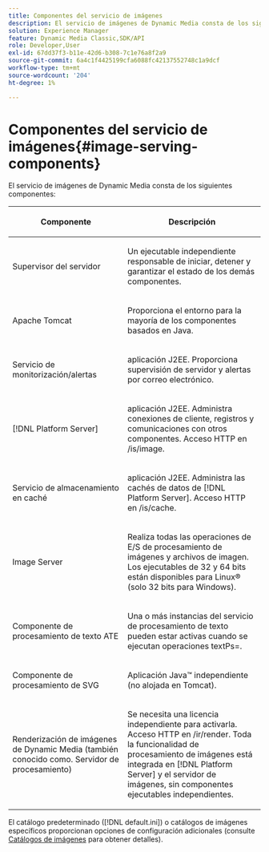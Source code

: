 ```yaml
---
title: Componentes del servicio de imágenes
description: El servicio de imágenes de Dynamic Media consta de los siguientes componentes.
solution: Experience Manager
feature: Dynamic Media Classic,SDK/API
role: Developer,User
exl-id: 67dd37f3-b11e-42d6-b308-7c1e76a8f2a9
source-git-commit: 6a4c1f4425199cfa6088fc42137552748c1a9dcf
workflow-type: tm+mt
source-wordcount: '204'
ht-degree: 1%

---
```


# Componentes del servicio de imágenes{#image-serving-components}

El servicio de imágenes de Dynamic Media consta de los siguientes componentes:

<table id="table_534AF33FE5C4453EACAE0DF35E8E3B63"> 
 <thead> 
  <tr> 
   <th colname="col1" class="entry"> <p>Componente </p> </th> 
   <th colname="col2" class="entry"> <p>Descripción </p> </th> 
  </tr>
 </thead>
 <tbody> 
  <tr> 
   <td colname="col1"> <p>Supervisor del servidor </p> </td> 
   <td colname="col2"> <p>Un ejecutable independiente responsable de iniciar, detener y garantizar el estado de los demás componentes. </p> </td> 
  </tr> 
  <tr> 
   <td colname="col1"> <p>Apache Tomcat </p> </td> 
   <td colname="col2"> <p>Proporciona el entorno para la mayoría de los componentes basados en Java. </p> </td> 
  </tr> 
  <tr> 
   <td colname="col1"> <p>Servicio de monitorización/alertas </p> </td> 
   <td colname="col2"> <p>aplicación J2EE. Proporciona supervisión de servidor y alertas por correo electrónico. </p> </td> 
  </tr> 
  <tr> 
   <td colname="col1"> <p>[!DNL Platform Server] </p> </td> 
   <td colname="col2"> <p>aplicación J2EE. Administra conexiones de cliente, registros y comunicaciones con otros componentes. Acceso HTTP en <span class="filepath"> /is/image</span>. </p> </td> 
  </tr> 
  <tr> 
   <td colname="col1"> <p>Servicio de almacenamiento en caché </p> </td> 
   <td colname="col2"> <p>aplicación J2EE. Administra las cachés de datos de [!DNL Platform Server]. Acceso HTTP en /is/cache. </p> </td> 
  </tr> 
  <tr> 
   <td colname="col1"> <p>Image Server </p> </td> 
   <td colname="col2"> <p>Realiza todas las operaciones de E/S de procesamiento de imágenes y archivos de imagen. Los ejecutables de 32 y 64 bits están disponibles para Linux® (solo 32 bits para Windows). </p> </td> 
  </tr> 
  <tr> 
   <td colname="col1"> <p>Componente de procesamiento de texto ATE </p> </td> 
   <td colname="col2"> <p>Una o más instancias del servicio de procesamiento de texto pueden estar activas cuando se ejecutan <span class="codeph"> operaciones textPs=</span>. </p> </td> 
  </tr> 
  <tr> 
   <td colname="col1"> <p>Componente de procesamiento de SVG </p> </td> 
   <td colname="col2"> <p>Aplicación Java™ independiente (no alojada en Tomcat). </p> </td> 
  </tr> 
  <tr> 
   <td colname="col1"> <p>Renderización de imágenes de Dynamic Media (también conocido como. Servidor de procesamiento) </p> </td> 
   <td colname="col2"> <p>Se necesita una licencia independiente para activarla. Acceso HTTP en <span class="filepath"> /ir/render</span>. Toda la funcionalidad de procesamiento de imágenes está integrada en [!DNL Platform Server] y el servidor de imágenes, sin componentes ejecutables independientes. </p> </td> 
  </tr> 
 </tbody> 
</table>

El catálogo predeterminado ([!DNL default.ini]) o catálogos de imágenes específicos proporcionan opciones de configuración adicionales (consulte [Catálogos de imágenes](../../is-api/image-catalog/image-serving-api-ref/c-image-catalog-reference/c-overview/c-overview.md#concept-9ce2b6a133de45f783e95cabc5810ac3) para obtener detalles).
